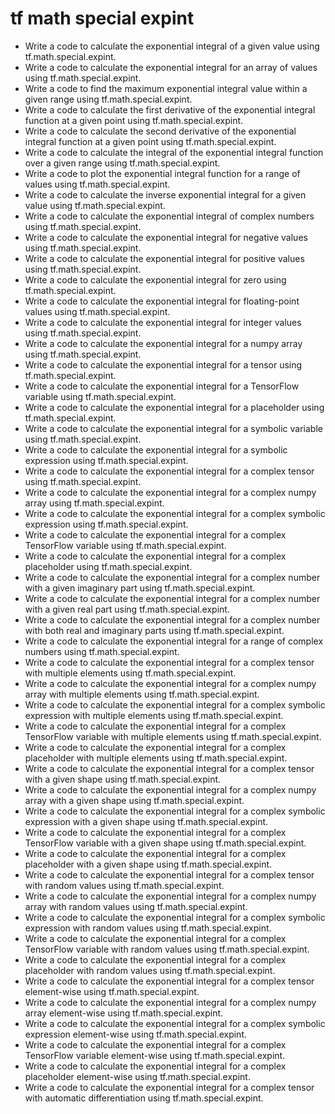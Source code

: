 # tf math special expint

- Write a code to calculate the exponential integral of a given value using tf.math.special.expint.
- Write a code to calculate the exponential integral for an array of values using tf.math.special.expint.
- Write a code to find the maximum exponential integral value within a given range using tf.math.special.expint.
- Write a code to calculate the first derivative of the exponential integral function at a given point using tf.math.special.expint.
- Write a code to calculate the second derivative of the exponential integral function at a given point using tf.math.special.expint.
- Write a code to calculate the integral of the exponential integral function over a given range using tf.math.special.expint.
- Write a code to plot the exponential integral function for a range of values using tf.math.special.expint.
- Write a code to calculate the inverse exponential integral for a given value using tf.math.special.expint.
- Write a code to calculate the exponential integral of complex numbers using tf.math.special.expint.
- Write a code to calculate the exponential integral for negative values using tf.math.special.expint.
- Write a code to calculate the exponential integral for positive values using tf.math.special.expint.
- Write a code to calculate the exponential integral for zero using tf.math.special.expint.
- Write a code to calculate the exponential integral for floating-point values using tf.math.special.expint.
- Write a code to calculate the exponential integral for integer values using tf.math.special.expint.
- Write a code to calculate the exponential integral for a numpy array using tf.math.special.expint.
- Write a code to calculate the exponential integral for a tensor using tf.math.special.expint.
- Write a code to calculate the exponential integral for a TensorFlow variable using tf.math.special.expint.
- Write a code to calculate the exponential integral for a placeholder using tf.math.special.expint.
- Write a code to calculate the exponential integral for a symbolic variable using tf.math.special.expint.
- Write a code to calculate the exponential integral for a symbolic expression using tf.math.special.expint.
- Write a code to calculate the exponential integral for a complex tensor using tf.math.special.expint.
- Write a code to calculate the exponential integral for a complex numpy array using tf.math.special.expint.
- Write a code to calculate the exponential integral for a complex symbolic expression using tf.math.special.expint.
- Write a code to calculate the exponential integral for a complex TensorFlow variable using tf.math.special.expint.
- Write a code to calculate the exponential integral for a complex placeholder using tf.math.special.expint.
- Write a code to calculate the exponential integral for a complex number with a given imaginary part using tf.math.special.expint.
- Write a code to calculate the exponential integral for a complex number with a given real part using tf.math.special.expint.
- Write a code to calculate the exponential integral for a complex number with both real and imaginary parts using tf.math.special.expint.
- Write a code to calculate the exponential integral for a range of complex numbers using tf.math.special.expint.
- Write a code to calculate the exponential integral for a complex tensor with multiple elements using tf.math.special.expint.
- Write a code to calculate the exponential integral for a complex numpy array with multiple elements using tf.math.special.expint.
- Write a code to calculate the exponential integral for a complex symbolic expression with multiple elements using tf.math.special.expint.
- Write a code to calculate the exponential integral for a complex TensorFlow variable with multiple elements using tf.math.special.expint.
- Write a code to calculate the exponential integral for a complex placeholder with multiple elements using tf.math.special.expint.
- Write a code to calculate the exponential integral for a complex tensor with a given shape using tf.math.special.expint.
- Write a code to calculate the exponential integral for a complex numpy array with a given shape using tf.math.special.expint.
- Write a code to calculate the exponential integral for a complex symbolic expression with a given shape using tf.math.special.expint.
- Write a code to calculate the exponential integral for a complex TensorFlow variable with a given shape using tf.math.special.expint.
- Write a code to calculate the exponential integral for a complex placeholder with a given shape using tf.math.special.expint.
- Write a code to calculate the exponential integral for a complex tensor with random values using tf.math.special.expint.
- Write a code to calculate the exponential integral for a complex numpy array with random values using tf.math.special.expint.
- Write a code to calculate the exponential integral for a complex symbolic expression with random values using tf.math.special.expint.
- Write a code to calculate the exponential integral for a complex TensorFlow variable with random values using tf.math.special.expint.
- Write a code to calculate the exponential integral for a complex placeholder with random values using tf.math.special.expint.
- Write a code to calculate the exponential integral for a complex tensor element-wise using tf.math.special.expint.
- Write a code to calculate the exponential integral for a complex numpy array element-wise using tf.math.special.expint.
- Write a code to calculate the exponential integral for a complex symbolic expression element-wise using tf.math.special.expint.
- Write a code to calculate the exponential integral for a complex TensorFlow variable element-wise using tf.math.special.expint.
- Write a code to calculate the exponential integral for a complex placeholder element-wise using tf.math.special.expint.
- Write a code to calculate the exponential integral for a complex tensor with automatic differentiation using tf.math.special.expint.